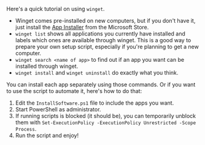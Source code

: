 Here's a quick tutorial on using `winget`.

- Winget comes pre-installed on new computers, but if you don't have it, just install the [App Installer](https://www.microsoft.com/en-us/p/app-installer/9nblggh4nns1) from the Microsoft Store.
- `winget list` shows all applications you currently have installed and labels which ones are available through winget. This is a good way to prepare your own setup script, especially if you're planning to get a new computer.
- `winget search <name of app>` to find out if an app you want can be installed through winget.
- `winget install` and `winget uninstall` do exactly what you think.

You can install each app separately using those commands. Or if you want to use the script to automate it, here's how to do that:

1. Edit the `InstallSoftware.ps1` file to include the apps you want.
2. Start PowerShell as administrator.
3. If running scripts is blocked (it should be), you can temporarily unblock them with `Set-ExecutionPolicy -ExecutionPolicy Unrestricted -Scope Process`.
4. Run the script and enjoy!
